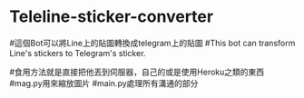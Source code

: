 # Teleline-sticker-converter
#這個Bot可以將Line上的貼圖轉換成telegram上的貼圖
#This bot can transform Line's stickers to Telegram's sticker.

#食用方法就是直接把他丟到伺服器，自己的或是使用Heroku之類的東西
#mag.py用來縮放圖片
#main.py處理所有溝通的部分
